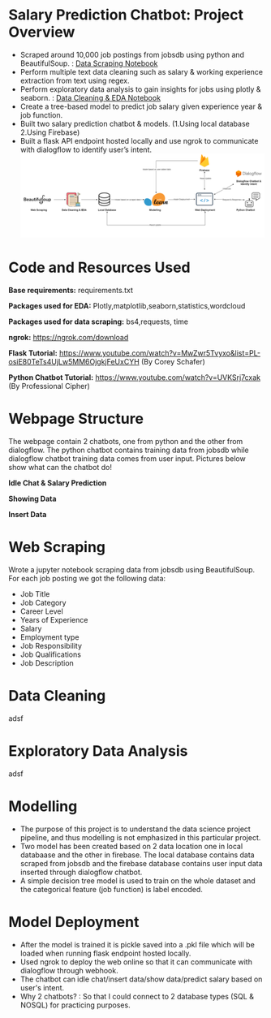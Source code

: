 # Salary Prediction Chatbot: Project Overview
* Scraped around 10,000 job postings from jobsdb using python and BeautifulSoup. :  [Data Scraping Notebook](https://colab.research.google.com/drive/1CxPKttPc71m3fAs-ZbRyHzjzmzwEeQ-_?usp=sharing)
* Perform multiple text data cleaning such as salary & working experience extraction from text using regex. 
* Perform exploratory data analysis to gain insights for jobs using plotly & seaborn. : [Data Cleaning & EDA Notebook](https://colab.research.google.com/drive/1Ipjt0Be_ZJM1BhYPNchVwGvKjPOqco4V?usp=sharing)
* Create a tree-based model to predict job salary given experience year & job function.
* Built two salary prediction chatbot & models. (1.Using local database 2.Using Firebase)
* Built a flask API endpoint hosted locally and use ngrok to communicate with dialogflow to identify user’s intent.
![](/images/chatbot_flow.png)
# Code and Resources Used
**Base requirements:** requirements.txt

**Packages used for EDA:** Plotly,matplotlib,seaborn,statistics,wordcloud

**Packages used for data scraping:** bs4,requests, time

**ngrok:** https://ngrok.com/download

**Flask Tutorial:** https://www.youtube.com/watch?v=MwZwr5Tvyxo&list=PL-osiE80TeTs4UjLw5MM6OjgkjFeUxCYH (By Corey Schafer)

**Python Chatbot Tutorial:** https://www.youtube.com/watch?v=UVKSrj7cxak (By Professional Cipher)


# Webpage Structure
The webpage contain 2 chatbots, one from python and the other from dialogflow. The python chatbot contains training data from jobsdb while dialogflow chatbot training data comes from user input. Pictures below show what can the chatbot do!

**Idle Chat & Salary Prediction**

**Showing Data**


**Insert Data**


# Web Scraping
Wrote a jupyter notebook scraping data from jobsdb using BeautifulSoup. For each job posting we got the following data: 
* Job Title	
* Job Category
* Career Level	
* Years of Experience
* Salary
* Employment type
* Job Responsibility
* Job Qualifications
* Job Description




# Data Cleaning

adsf


# Exploratory Data Analysis
adsf

# Modelling
* The purpose of this project is to understand the data science project pipeline, and thus modelling is not emphasized in this particular project.
* Two model has been created based on 2 data location one in local databaase and the other in firebase. The local database contains data scraped from jobsdb and the firebase database contains user input data inserted through dialogflow chatbot.
* A simple decision tree model is used to train on the whole dataset and the categorical feature (job function) is label encoded.
 
# Model Deployment
* After the model is trained it is pickle saved into a .pkl file which will be loaded when running flask endpoint hosted locally.
* Used ngrok to deploy the web online so that it can communicate with dialogflow through webhook.
* The chatbot can idle chat/insert data/show data/predict salary based on user's intent.
* Why 2 chatbots? : So that I could connect to 2 database types (SQL & NOSQL) for practicing purposes.

